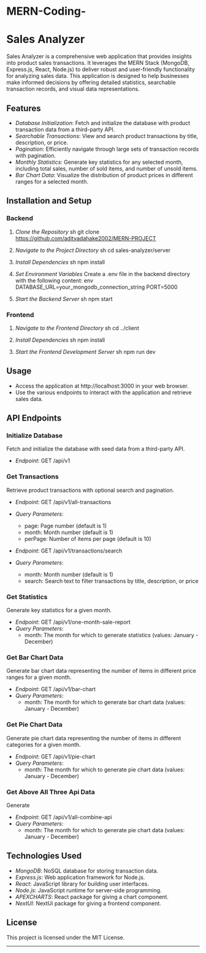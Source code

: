 # MERN-Coding-

# Sales Analyzer

Sales Analyzer is a comprehensive web application that provides insights into product sales transactions. It leverages the MERN Stack (MongoDB, Express.js, React, Node.js) to deliver robust and user-friendly functionality for analyzing sales data. This application is designed to help businesses make informed decisions by offering detailed statistics, searchable transaction records, and visual data representations.

## Features

- *Database Initialization*: Fetch and initialize the database with product transaction data from a third-party API.
- *Searchable Transactions*: View and search product transactions by title, description, or price.
- *Pagination*: Efficiently navigate through large sets of transaction records with pagination.
- *Monthly Statistics*: Generate key statistics for any selected month, including total sales, number of sold items, and number of unsold items.
- *Bar Chart Data*: Visualize the distribution of product prices in different ranges for a selected month.

## Installation and Setup

### Backend

1. *Clone the Repository*
    sh
    git clone https://github.com/adityadahake2002/MERN-PROJECT
    

2. *Navigate to the Project Directory*
    sh
    cd sales-analyzer/server
    

3. *Install Dependencies*
    sh
    npm install
    

4. *Set Environment Variables*
    Create a .env file in the backend directory with the following content:
    env
    DATABASE_URL=your_mongodb_connection_string
    PORT=5000
    

5. *Start the Backend Server*
    sh
    npm start
    

### Frontend

1. *Navigate to the Frontend Directory*
    sh
    cd ../client
    

2. *Install Dependencies*
    sh
    npm install
    

3. *Start the Frontend Development Server*
    sh
    npm run dev
    

## Usage

- Access the application at http://localhost:3000 in your web browser.
- Use the various endpoints to interact with the application and retrieve sales data.

## API Endpoints

### Initialize Database

Fetch and initialize the database with seed data from a third-party API.

- *Endpoint*: GET /api/v1

### Get Transactions

Retrieve product transactions with optional search and pagination.

- *Endpoint*: GET /api/v1/all-transactions
- *Query Parameters*:
  - page: Page number (default is 1)
  - month: Month number (default is 1)
  - perPage: Number of items per page (default is 10)
 
- *Endpoint*: GET /api/v1/transactions/search
- *Query Parameters*:
  - month: Month number (default is 1)
  - search: Search text to filter transactions by title, description, or price

### Get Statistics

Generate key statistics for a given month.

- *Endpoint*: GET /api/v1/one-month-sale-report
- *Query Parameters*:
  - month: The month for which to generate statistics (values: January - December)

### Get Bar Chart Data

Generate bar chart data representing the number of items in different price ranges for a given month.

- *Endpoint*: GET /api/v1/bar-chart
- *Query Parameters*:
  - month: The month for which to generate bar chart data (values: January - December)

### Get Pie Chart Data

Generate pie chart data representing the number of items in different categories for a given month.

- *Endpoint*: GET /api/v1/pie-chart
- *Query Parameters*:
  - month: The month for which to generate pie chart data (values: January - December)

### Get Above All Three Api Data

Generate  

- *Endpoint*: GET /api/v1/all-combine-api
- *Query Parameters*:
  - month: The month for which to generate pie chart data (values: January - December)

## Technologies Used

- *MongoDB*: NoSQL database for storing transaction data.
- *Express.js*: Web application framework for Node.js.
- *React*: JavaScript library for building user interfaces.
- *Node.js*: JavaScript runtime for server-side programming.
- *APEXCHARTS*: React package for giving a chart component.
- *NextUI*: NextUi package for giving a frontend component.


## License

This project is licensed under the MIT License.

---
